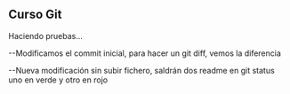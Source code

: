 ## Curso Git ##
Haciendo pruebas...


--Modificamos el commit inicial, para hacer un git diff, vemos la diferencia

--Nueva modificación sin subir fichero, saldrán dos readme en git status uno en verde y otro en rojo
